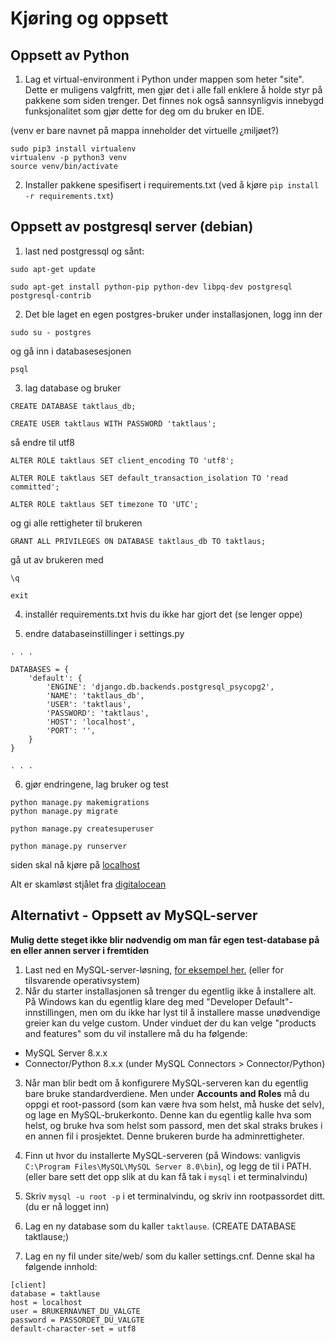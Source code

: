 # Kjøring og oppsett

## Oppsett av Python
1. Lag et virtual-environment i Python under mappen som heter "site". Dette er muligens valgfritt, men gjør det i alle fall enklere å holde styr på pakkene som siden trenger. Det finnes nok også sannsynligvis innebygd funksjonalitet som gjør dette for deg om du bruker en IDE.


(venv er bare navnet på mappa inneholder det virtuelle ¿miljøet?)
```
sudo pip3 install virtualenv
virtualenv -p python3 venv
source venv/bin/activate
```

2. Installer pakkene spesifisert i requirements.txt (ved å kjøre `pip install -r requirements.txt`)

## Oppsett av postgresql server (debian)
1. last ned postgressql og sånt:

`sudo apt-get update`

`sudo apt-get install python-pip python-dev libpq-dev postgresql postgresql-contrib`

2. Det ble laget en egen postgres-bruker under installasjonen, logg inn der 

`sudo su - postgres`

og gå inn i databasesesjonen

`psql`

3. lag database og bruker

`CREATE DATABASE taktlaus_db;`

`CREATE USER taktlaus WITH PASSWORD 'taktlaus';`

så endre til utf8 

`ALTER ROLE taktlaus SET client_encoding TO 'utf8';`

`ALTER ROLE taktlaus SET default_transaction_isolation TO 'read committed';`

`ALTER ROLE taktlaus SET timezone TO 'UTC';`

og gi alle rettigheter til brukeren 

`GRANT ALL PRIVILEGES ON DATABASE taktlaus_db TO taktlaus;`

gå ut av brukeren med 

`\q`

`exit`


4. installér requirements.txt hvis du ikke har gjort det (se lenger oppe)

5. endre databaseinstillinger i settings.py

```
. . .

DATABASES = {
    'default': {
        'ENGINE': 'django.db.backends.postgresql_psycopg2',
        'NAME': 'taktlaus_db',
        'USER': 'taktlaus',
        'PASSWORD': 'taktlaus',
        'HOST': 'localhost',
        'PORT': '',
    }
}

. . .
```
6. gjør endringene, lag bruker og test
```
python manage.py makemigrations
python manage.py migrate

python manage.py createsuperuser

python manage.py runserver
```

siden skal nå kjøre på [localhost](http://localhost:8000/)


Alt er skamløst stjålet fra [digitalocean](https://www.digitalocean.com/community/tutorials/how-to-use-postgresql-with-your-django-application-on-ubuntu-14-04)



## Alternativt - Oppsett av MySQL-server
__Mulig dette steget ikke blir nødvendig om man får egen test-database på en eller annen server i fremtiden__
1. Last ned en MySQL-server-løsning, [for eksempel her.](https://dev.mysql.com/downloads/windows/installer/8.0.html) (eller for tilsvarende operativsystem)
2. Når du starter installasjonen så trenger du egentlig ikke å installere alt. På Windows kan du egentlig klare deg med "Developer Default"-innstillingen, men om du ikke har lyst til å installere masse unødvendige greier kan du velge custom. Under vinduet der du kan velge "products and features" som du vil installere må du ha følgende:
- MySQL Server 8.x.x
- Connector/Python 8.x.x (under MySQL Connectors > Connector/Python)

3. Når man blir bedt om å konfigurere MySQL-serveren kan du egentlig bare bruke standardverdiene. Men under **Accounts and Roles** må du oppgi et root-passord (som kan være hva som helst, må huske det selv), og lage en MySQL-brukerkonto. Denne kan du egentlig kalle hva som helst, og bruke hva som helst som passord, men det skal straks brukes i en annen fil i prosjektet. Denne brukeren burde ha adminrettigheter.
4. Finn ut hvor du installerte MySQL-serveren (på Windows: vanligvis `C:\Program Files\MySQL\MySQL Server 8.0\bin`), og legg de til i PATH. (eller bare sett det opp slik at du kan få tak i `mysql` i et terminalvindu)
5. Skriv `mysql -u root -p` i et terminalvindu, og skriv inn rootpassordet ditt. (du er nå logget inn)
6. Lag en ny database som du kaller `taktlause`. (CREATE DATABASE taktlause;)

7. Lag en ny fil under site/web/ som du kaller settings.cnf. Denne skal ha følgende innhold:
```
[client]
database = taktlause
host = localhost
user = BRUKERNAVNET_DU_VALGTE
password = PASSORDET_DU_VALGTE
default-character-set = utf8
```